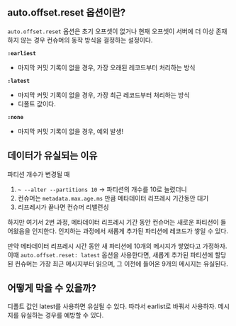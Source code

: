 ## auto.offset.reset 옵션이란?

`auto.offset.reset` 옵션은 초기 오프셋이 없거나 현재 오프셋이 서버에 더 이상 존재하지 않는 경우 컨슈머의 동작 방식을 결정하는 설정이다.

**`:earliest`**

- 마지막 커밋 기록이 없을 경우, 가장 오래된 레코드부터 처리하는 방식

**`:latest`**

- 마지막 커밋 기록이 없을 경우, 가장 최근 레코드부터 처리하는 방식
- 디폴트 값이다.

**`:none`**

- 마지막 커밋 기록이 없을 경우, 예외 발생!

## 데이터가 유실되는 이유

파티션 개수가 변경될 때
1. `~ --alter --partitions 10` -> 파티션의 개수를 10로 늘렸더니
2. 컨슈머는 `metadata.max.age.ms` 만큼 메타데이터 리프레시 기간동안 대기
3. 리프레시가 끝나면 컨슈머 리밸런싱

하지만 여기서 2번 과정, 메타데이터 리프레시 기간 동안 컨슈머는 새로운 파티션이 들어왔음을 인지한다. 인지하는 과정에서 새롭게 추가된 파티션에 레코드가 쌓일 수 있다.

만약 메타데이터 리프레시 시간 동안 새 파티션에 10개의 메시지가 쌓였다고 가정하자. 이때 `auto.offset.reset: latest` 옵션을 사용한다면, 새롭게 추가된 파티션에 할당된 컨슈머는 가장 최근 메시지부터 읽으며, 그 이전에 들어온 9개의 메시지는 유실된다.

## 어떻게 막을 수 있을까?

디폴트 값인 latest를 사용하면 유실될 수 있다. 따라서 earlist로 바꿔서 사용하자. 메시지를 유실하는 경우를 예방할 수 있다.